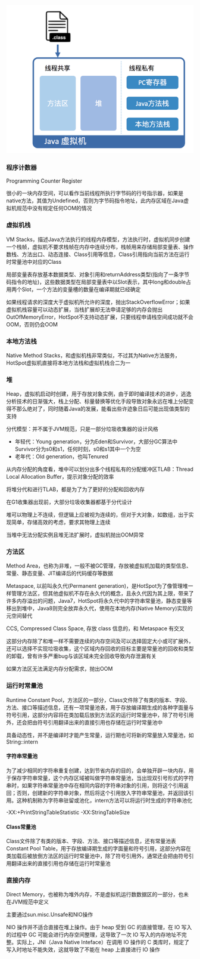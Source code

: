 <img src="../.image/image-20201229111023947.png?lastModify=1609251458" alt="image-20201229111023947" style="zoom:67%;" />

### 程序计数器 

Programming Counter Register

很小的一块内存空间，可以看作当前线程所执行字节码的行号指示器，如果是native方法，其值为Undefined，否则为字节码指令地址，此内存区域在Java虚拟机规范中没有规定任何OOM的情况

### 虚拟机栈 

VM Stacks，描述Java方法执行的线程内存模型，方法执行时，虚拟机同步创建一个栈帧，虚拟机不要求栈帧在内存中连续分布，栈帧用来存储局部变量表、操作数栈、方法出口、动态连接、Class引用等信息，Class引用指向当前方法在运行时常量池中对应的Class

局部变量表存放基本数据类型、对象引用和returnAddress类型(指向了一条字节码指令的地址)，这些数据类型在局部变量表中以Slot表示，其中long和double占用两个Slot，一个方法的变量槽的数量在编译期就已经确定

如果线程请求的深度大于虚拟机所允许的深度，抛出StackOverflowError；如果虚拟机栈容量可以动态扩展，当栈扩展却无法申请足够的内存会抛出OutOfMemoryError，HotSpot不支持动态扩展，只要线程申请栈空间成功就不会OOM，否则仍会OOM

### 本地方法栈 

Native Method Stacks，和虚拟机栈非常类似，不过其为Native方法服务，HotSpot虚拟机直接将本地方法栈和虚拟机栈合二为一

### 堆 

Heap，虚拟机启动时创建，用于存放对象实例，由于即时编译技术的进步，逃逸分析技术的日渐强大，栈上分配、标量替换等优化手段导致对象永远在堆上分配变得不那么绝对了，同时随着Java的发展，能看出些许迹象日后可能出现值类型的支持

分代模型：并不属于JVM规范，只是一部分垃圾收集器的设计风格

* 年轻代：Young generation，分为Eden和Survivor，大部分GC算法中Survivor分为s0和s1，任何时刻，s0和s1其中一个为空
* 老年代：Old generation，也叫Tenured

从内存分配的角度看，堆中可以划分出多个线程私有的分配缓冲区TLAB：Thread Local Allocation Buffer，提示对象分配的效率

将堆分代和进行TLAB，都是为了为了更好的分配和回收内存

在G1收集器出现前，大部分垃圾收集器都基于分代设计

堆可以物理上不连续，但逻辑上应被视为连续的，但对于大对象，如数组，出于实现简单，存储高效的考虑，要求其物理上连续

当堆中无法分配实例且堆无法扩展时，虚拟机抛出OOM异常

### 方法区

Method Area，也称为非堆，一般不被GC管理，存放被虚拟机加载的类型信息、常量、静态变量、JIT编译后的代码缓存等数据

Metaspace, 以前叫永久代(Permanent generation)，是HotSpot为了像管理堆一样管理方法区，但其他虚拟机不存在永久代的概念，且永久代因为其上限，带来了许多内存溢出的问题，Java7，HotSpot将永久代中的字符串常量池，静态变量等移出到堆中，Java8则完全放弃永久代，使用在本地内存(Native Memory)实现的元空间替代

CCS, Compressed Class Space, 存放 class 信息的，和 Metaspace 有交叉

这部分内存除了和堆一样不需要连续的内存空间及可以选择固定大小或可扩展外，还可以选择不实现垃圾收集，这个区域内存回收的目标主要是常量池的回收和类型的卸载，曾有许多严重bug与该区域未完全回收导致内存泄漏有关

如果方法区无法满足内存分配需求，抛出OOM

### 运行时常量池

Runtime Constant Pool，方法区的一部分，Class文件除了有类的版本、字段、方法、接口等描述信息，还有一项常量池表，用于存放编译期生成的各种字面量与符号引用，这部分内容将在类加载后放到方法区的运行时常量池中，除了符号引用外，还会把由符号引用翻译出来的直接引用也存储在运行时常量池中

具备动态性，并不是编译时才能产生常量，运行期也可将新的常量放入常量池，如String::intern

#### 字符串常量池

为了减少相同的字符串重复创建，达到节省内存的目的，会单独开辟一块内存，用于保存字符串常量，这个内存区域被叫做字符串常量池，当出现双引号形式的字符串时，如果字符串常量池中存在相同内容的字符串对象的引用，则将这个引用返回；否则，创建新的字符串对象，然后将这个引用放入字符串常量池，并返回该引用。这种机制称为字符串驻留或池化，intern方法可以将运行时生成的字符串池化

-XX:+PrintStringTableStatistic    -XX:StringTableSize

#### Class常量池

Class文件除了有类的版本、字段、方法、接口等描述信息，还有常量池表Constant Pool Table，用于存放编译期生成的字面量和符号引用，这部分内容在类加载后被放倒方法区的运行时常量池中，除了符号引用外，通常还会把由符号引用翻译出来的直接引用也存储在运行时常量池

### 直接内存

Direct Memory，也被称为堆外内存，不是虚拟机运行数数据区的一部分，也未在JVM规范中定义

主要通过sun.misc.Unsafe和NIO操作

NIO 操作并不适合直接在堆上操作。由于 heap 受到 GC 的直接管理，在 IO 写入的过程中 GC 可能会进行内存空间整理，这导致了一次 IO 写入的内存地址不完整。实际上，JNI（Java Native Inteface）在调用 IO 操作的 C 类库时，规定了写入时地址不能失效，这就导致了不能在 heap 上直接进行 IO 操作

